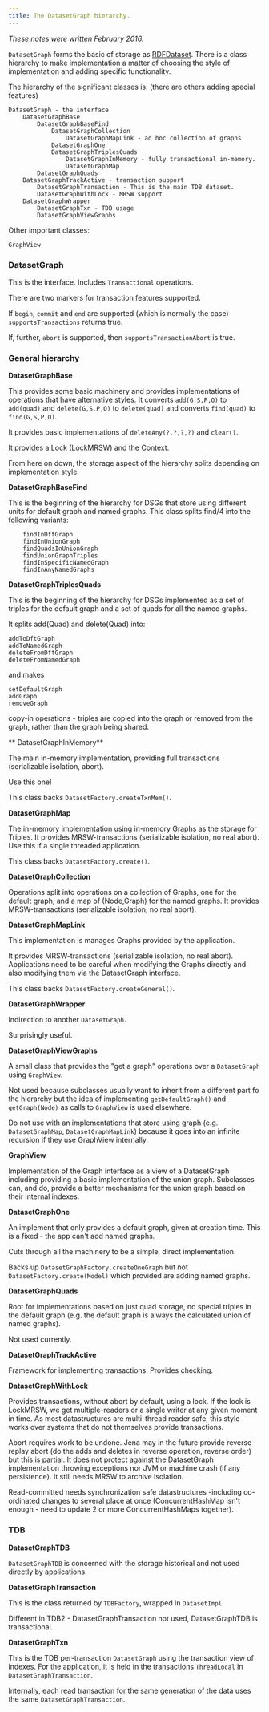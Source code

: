 ```yaml
---
title: The DatasetGraph hierarchy.
---
```


_These notes were written February 2016._

`DatasetGraph` forms the basic of storage as
[RDFDataset](https://www.w3.org/TR/rdf11-concepts/#section-dataset).  There
is a class hierarchy to make implementation a matter of choosing the style
of implementation and adding specific functionality.

The hierarchy of the significant classes is:
(there are others adding special features)


    DatasetGraph - the interface
        DatasetGraphBase
            DatasetGraphBaseFind
                DatasetGraphCollection
                    DatasetGraphMapLink - ad hoc collection of graphs
                DatasetGraphOne
                DatasetGraphTriplesQuads
                    DatasetGraphInMemory - fully transactional in-memory.
                    DatasetGraphMap
            DatasetGraphQuads 
        DatasetGraphTrackActive - transaction support 
            DatasetGraphTransaction - This is the main TDB dataset.
            DatasetGraphWithLock - MRSW support
        DatasetGraphWrapper
            DatasetGraphTxn - TDB usage
            DatasetGraphViewGraphs

Other important classes:

    GraphView

### DatasetGraph

This is the interface. Includes `Transactional` operations.

There are two markers for transaction features supported.

If `begin`, `commit` and `end` are supported (which is normally the case)
`supportsTransactions` returns true.

If, further, `abort` is supported, then `supportsTransactionAbort` is true.

### General hierarchy

**DatasetGraphBase**

This provides some basic machinery and provides implementations of
operations that have alternative styles.  It converts `add(G,S,P,O)` to
`add(quad)` and `delete(G,S,P,O)` to `delete(quad)` and converts
`find(quad)` to `find(G,S,P,O)`.

It provides basic implementations of `deleteAny(?,?,?,?)` and `clear()`.

It provides a Lock (LockMRSW) and the Context.

From here on down, the storage aspect of the hierarchy splits depending on
implementation style.

**DatasetGraphBaseFind**

This is the beginning of the hierarchy for DSGs that store using different units for default graph and named graphs.
This class splits find/4 into the following variants:

```
    findInDftGraph
    findInUnionGraph
    findQuadsInUnionGraph
    findUnionGraphTriples
    findInSpecificNamedGraph
    findInAnyNamedGraphs
```

**DatasetGraphTriplesQuads**

This is the beginning of the hierarchy for DSGs implemented as a set of triples for the default graph and a set of quads for all the named graphs.

It splits add(Quad) and delete(Quad) into:

    addToDftGraph
    addToNamedGraph
    deleteFromDftGraph
    deleteFromNamedGraph

and makes 

    setDefaultGraph
    addGraph
    removeGraph

copy-in operations - triples are copied into the graph or removed from the
graph, rather than the graph being shared.

** DatasetGraphInMemory**

The main in-memory implementation, providing full transactions (serializable isolation, abort).

Use this one!

This class backs `DatasetFactory.createTxnMem()`.

**DatasetGraphMap**

The in-memory implementation using in-memory Graphs as the storage for Triples.
It provides MRSW-transactions (serializable isolation, no real abort).
Use this if a single threaded application.

This class backs `DatasetFactory.create()`.

**DatasetGraphCollection**

Operations split into operations on a collection of Graphs, one for the default graph, and a map of (Node,Graph) for the named graphs.
It provides MRSW-transactions (serializable isolation, no real abort).

**DatasetGraphMapLink**

This implementation is manages Graphs provided by the application.

It provides MRSW-transactions (serializable isolation, no real abort).
Applications need to be careful when modifying the Graphs directly and also
modifying them via the DatasetGraph interface.

This class backs `DatasetFactory.createGeneral()`.

**DatasetGraphWrapper**

Indirection to another `DatasetGraph`.

Surprisingly useful.

**DatasetGraphViewGraphs**

A small class that provides the "get a graph" operations over a
`DatasetGraph` using `GraphView`.

Not used because subclasses usually want to inherit from a different part
fo the hierarchy but the idea of implementing `getDefaultGraph()` and
`getGraph(Node)` as calls to `GraphView` is used elsewhere.

Do not use with an implementations that store using graph
(e.g. `DatasetGraphMap`, `DatasetGraphMapLink`) because it goes into an
infinite recursion if they use GraphView internally.

**GraphView**

Implementation of the Graph interface as a view of a DatasetGraph including
providing a basic implementation of the union graph.  Subclasses can, and do,
provide a better mechanisms for the union graph based on their internal
indexes.

**DatasetGraphOne**

An implement that only provides a default graph, given at creation time.
This is a fixed - the app can't add named graphs.

Cuts through all the machinery to be a simple, direct implementation.

Backs up `DatasetGraphFactory.createOneGraph` but not
`DatasetFactory.create(Model)` which provided are adding named graphs.

**DatasetGraphQuads**

Root for implementations based on just quad storage, no special triples in
the default graph (e.g. the default graph is always the calculated union of
named graphs).  

Not used currently.

**DatasetGraphTrackActive**

Framework for implementing transactions.  Provides checking.

**DatasetGraphWithLock**

Provides transactions, without abort by default, using a lock.  If the lock
is LockMRSW, we get multiple-readers or a single writer at any given moment
in time. As most datastructures are multi-thread reader safe, this style
works over systems that do not themselves provide transactions.

Abort requires work to be undone.  Jena may in the future provide reverse
replay abort (do the adds and deletes in reverse operation, reverse order)
but this is partial. It does not protect against the DatasetGraph
implementation throwing exceptions nor JVM or machine crash (if any
persistence). It still needs MRSW to archive isolation.

Read-committed needs synchronization safe datastructures -including
co-ordinated changes to several place at once (ConcurrentHashMap isn't
enough - need to update 2 or more ConcurrentHashMaps together).

### TDB

**DatasetGraphTDB**

`DatasetGraphTDB` is concerned with the storage
historical and not used directly by applications.

**DatasetGraphTransaction**

This is the class returned by `TDBFactory`, wrapped in `DatasetImpl`.

Different in TDB2 - DatasetGraphTransaction not used, DatasetGraphTDB is transactional.

**DatasetGraphTxn**

This is the TDB per-transaction `DatasetGraph` using the transaction view
of indexes.  For the application, it is held in the transactions
`ThreadLocal` in `DatasetGraphTransaction`.

Internally, each read transaction for the same generation of the data uses
the same `DatasetGraphTransaction`.
